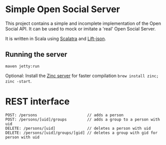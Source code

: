 # Simple Open Social Server
This project contains a simple and incomplete implementation of the Open Social API. It can be used to mock or imitate a 'real' Open Social Server.

It is written in Scala using [Scalatra][scalatra] and [Lift-json][lift-json].

## Running the server

    maven jetty:run

Optional: Install the [Zinc server][zinc] for faster compilation `brew install zinc; zinc -start`.

# REST interface

    POST: /persons                      // adds a person
    POST: /persons/[uid]/groups         // adds a group to a person with uid
    DELETE: /persons/[uid]              // deletes a person with uid
    DELETE: /persons/[uid]/groups/[gid] // deletes a group with gid for person with uid

[scalatra]: http://www.scalatra.org/
[lift-json]: https://github.com/lift/lift/tree/master/framework/lift-base/lift-json/
[zinc]: https://github.com/typesafehub/zinc
